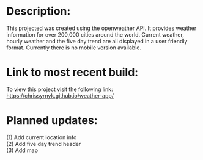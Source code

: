 # Description:

This projected was created using the openweather API. It provides weather information for over 200,000 cities around the world. Current weather, hourly weather and the five day trend are all displayed in a user friendly format. Currently there is no mobile version available. 

# Link to most recent build:
To view this project visit the following link: https://chrissyrnyk.github.io/weather-app/

# Planned updates:
(1) Add current location info <br />
(2) Add five day trend header <br />
(3) Add map


